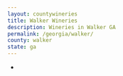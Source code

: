 ```yaml
---
layout: countywineries
title: Walker Wineries
description: Wineries in Walker GA
permalink: /georgia/walker/
county: walker
state: ga
---
```

-
